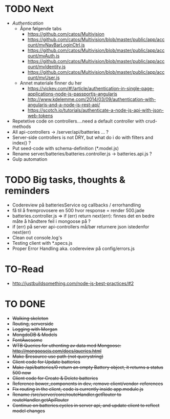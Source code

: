 # TODO Next
- *Authentication*
	- Åpne følgende tabs
		- https://github.com/catos/Multivision
		- https://github.com/catos/Multivision/blob/master/public/app/account/mvNavBarLoginCtrl.js
		- https://github.com/catos/Multivision/blob/master/public/app/account/mvAuth.js
		- https://github.com/catos/Multivision/blob/master/public/app/account/mvIdentity.js
		- https://github.com/catos/Multivision/blob/master/public/app/account/mvUser.js
	- Annet materiale finner du her
		- https://vickev.com/#!/article/authentication-in-single-page-applications-node-js-passportjs-angularjs
		- http://www.kdelemme.com/2014/03/09/authentication-with-angularjs-and-a-node-js-rest-api/
		- https://scotch.io/tutorials/authenticate-a-node-js-api-with-json-web-tokens
- Repetetive code on controllers....need a default controller with crud-methods
- All api-controllers -> /server/api/batteries ... ?
- Server-side controllers is not DRY, but what do i do with filters and index() ?
- Put seed-code with schema-definition (*.model.js)
- Rename server/batteries/batteries.controller.js -> batteries.api.js ?
- Gulp automation

# TODO Big tasks, thoughts & reminders
- Codereview på batteriesService og callbacks / errorhandling
- få til å fremprovosere en 500 hvor response = render 500.jade 
- batteries.controller.js => if (err) return next(err): finnes det en bedre måte å håndtere feil i mongoose på ?
- if (err) på server api-controllers må/bør returnere json istedenfor next(err)
- Clean out console.log's
- Testing client with *.specs.js
- Proper Error Handling aka. codereview på config/errors.js

# TO-Read
- http://justbuildsomething.com/node-js-best-practices/#2

# TO DONE
- ~~Walking skeleton~~
- ~~Routing, serverside~~
- ~~Logging with Morgan~~
- ~~MongdoDB & Models~~
- ~~FontAwesome~~
- ~~WTB Queries for uthenting av data med Mongoose: http://mongoosejs.com/docs/queries.html~~
- ~~Make $resource use path (not querystring)~~
- ~~Client code for Update batteries~~
- ~~Make /api/batteries/0 return an empty Battery object, it returns a status 500 now~~
- ~~Client code for Create & Delete batteries~~
- ~~Reference bower_components in dev, remove client/vendor-references~~
- ~~Fix routing in the client, code is currently inside app.module.js~~
- ~~Rename /src/server/core/routeHandler.getRouter to routeHandler.getApiRouter~~
- ~~Continue on batteries.cycles in server api, and update client to reflect model changes~~
